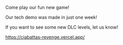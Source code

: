 Come play our fun new game!

Our tech demo was made in just one week!

If you want to see some new DLC levels, let us know!

https://ciabattas-revenge.vercel.app/
